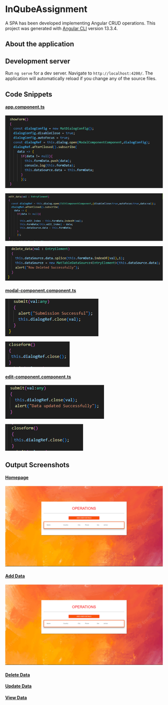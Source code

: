 # InQubeAssignment

A SPA has been developed implementing Angular CRUD operations. This project was generated with [Angular CLI](https://github.com/angular/angular-cli) version 13.3.4.

## About the application

## Development server

Run `ng serve` for a dev server. Navigate to `http://localhost:4200/`. The application will automatically reload if you change any of the source files.

## Code Snippets

#### <ins>app.component.ts</ins>

![alt text](https://github.com/jitensinha98/Angular_CRUD_Operation/blob/main/Documentation-images/app.component.ts/showform.PNG)

![alt text](https://github.com/jitensinha98/Angular_CRUD_Operation/blob/main/Documentation-images/app.component.ts/edit_val.PNG)

![alt text](https://github.com/jitensinha98/Angular_CRUD_Operation/blob/main/Documentation-images/app.component.ts/delete_val.PNG)

#### <ins>modal-component.component.ts</ins>

![alt text](https://github.com/jitensinha98/Angular_CRUD_Operation/blob/main/Documentation-images/modal-component.component.ts/submit.PNG)

![alt text](https://github.com/jitensinha98/Angular_CRUD_Operation/blob/main/Documentation-images/modal-component.component.ts/close.PNG)

#### <ins>edit-component.component.ts</ins>

![alt text](https://github.com/jitensinha98/Angular_CRUD_Operation/blob/main/Documentation-images/edit-component.component.ts/update.PNG)

![alt text](https://github.com/jitensinha98/Angular_CRUD_Operation/blob/main/Documentation-images/edit-component.component.ts/close.PNG)

## Output Screenshots

#### <ins>Homepage</ins>

![alt text](https://github.com/jitensinha98/Angular_CRUD_Operation/blob/main/Documentation-images/SPA_Demo_Images/Homepage.PNG)

#### <ins>Add Data</ins>

![alt text](https://github.com/jitensinha98/Angular_CRUD_Operation/blob/main/Documentation-images/SPA_Demo_Images/Homepage.PNG)

#### <ins>Delete Data</ins>
#### <ins>Update Data</ins>
#### <ins>View Data</ins>

